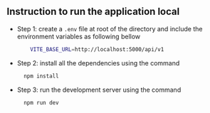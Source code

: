 ## Instruction to run the application local

- Step 1: create a `.env` file at root of the directory and include the environment variables as following bellow

  ```bash
      VITE_BASE_URL=http://localhost:5000/api/v1
  ```

- Step 2: install all the dependencies using the command
  ```bash
    npm install
  ```
- Step 3: run the development server using the command

  ```bash
    npm run dev
  ```
